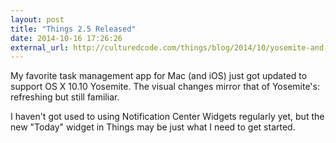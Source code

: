 ```yaml
---
layout: post
title: "Things 2.5 Released"
date: 2014-10-16 17:26:26
external_url: http://culturedcode.com/things/blog/2014/10/yosemite-and-things-2-5.html
---
```


My favorite task management app for Mac (and iOS) just got updated to support OS X 10.10 Yosemite. The visual changes mirror that of Yosemite's: refreshing but still familiar.

I haven't got used to using Notification Center Widgets regularly yet, but the new "Today" widget in Things may be just what I need to get started.
